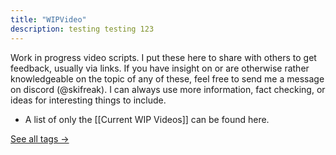 ```yaml
---
title: "WIPVideo"
description: testing testing 123
---
```

Work in progress video scripts. I put these here to share with others to get feedback, usually via links. If you have insight on or are otherwise rather knowledgeable on the topic of any of these, feel free to send me a message on discord (@skifreak). I can always use more information, fact checking, or ideas for interesting things to include.

- A list of only the [[Current WIP Videos]] can be found here.

[See all tags →](/tags/)